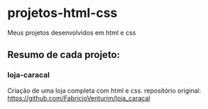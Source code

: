 # projetos-html-css
Meus projetos desenvolvidos em html e css

## Resumo de cada projeto:

### loja-caracal

Criação de uma loja completa com html e css.
repositório original: https://github.com/FabricioVenturim/loja_caracal
